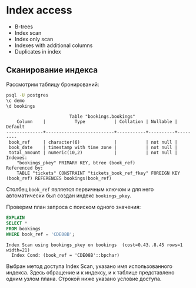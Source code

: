 # Index access

- B-trees
- Index scan
- Index only scan
- Indexes with additional columns
- Duplicates in index

## Сканирование индекса

Рассмотрим таблицу бронирований:

```bash
psql -U postgres
\c demo
\d bookings
```

```console
                        Table "bookings.bookings"
    Column    |           Type           | Collation | Nullable | Default 
--------------+--------------------------+-----------+----------+---------
 book_ref     | character(6)             |           | not null | 
 book_date    | timestamp with time zone |           | not null | 
 total_amount | numeric(10,2)            |           | not null | 
Indexes:
    "bookings_pkey" PRIMARY KEY, btree (book_ref)
Referenced by:
    TABLE "tickets" CONSTRAINT "tickets_book_ref_fkey" FOREIGN KEY (book_ref) REFERENCES bookings(book_ref)
```

Столбец `book_ref` является первичным ключом и для него автоматически был создан индекс `bookings_pkey`.

Проверим план запроса с поиском одного значения:

```sql
EXPLAIN
SELECT *
FROM bookings
WHERE book_ref = 'CDE08B';
```

```console
Index Scan using bookings_pkey on bookings  (cost=0.43..8.45 rows=1 width=21)
  Index Cond: (book_ref = 'CDE08B'::bpchar)                                  
```

Выбран метод доступа Index Scan, указано имя использованного индекса. Здесь обращение и к индексу, и к таблице представлено одним узлом плана. Строкой ниже указано условие доступа.